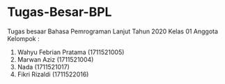# Tugas-Besar-BPL
Tugas besaar Bahasa Pemrograman Lanjut Tahun 2020 Kelas 01
Anggota Kelompok :
1. Wahyu Febrian Pratama (1711521005)
2. Marwan Aziz (1711521004)
3. Nada (1711521017)
4. Fikri Rizaldi (1711522016)
